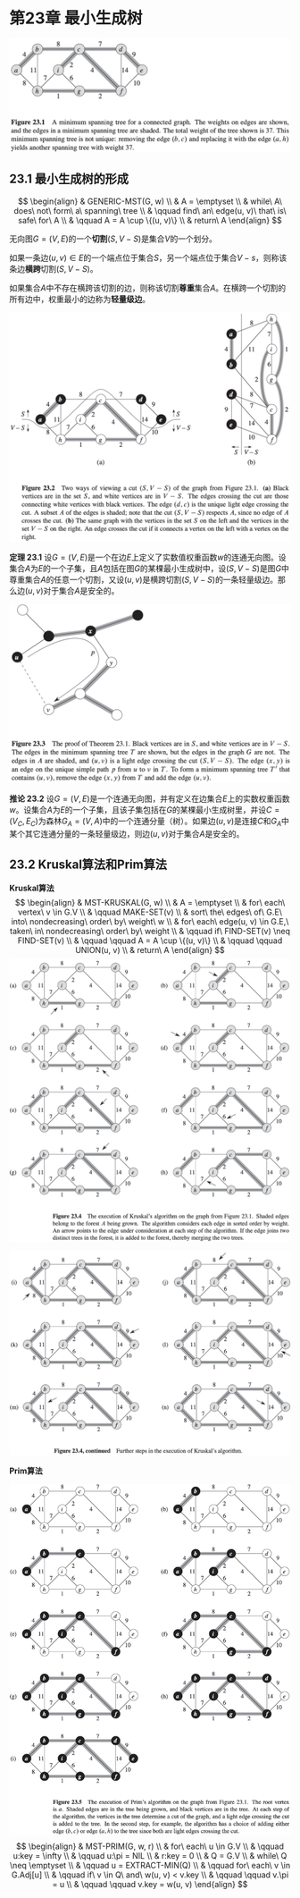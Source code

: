 # 第23章 最小生成树



![23_1](res/23_1.png)



## 23.1 最小生成树的形成

$$
\begin{align}
& GENERIC-MST(G, w) \\
& A = \emptyset \\
& while\ A\ does\ not\ form\ a\ spanning\ tree \\
& \qquad find\ an\ edge(u, v)\ that\ is\ safe\ for\ A \\
& \qquad A = A \cup \{(u, v)\} \\
& return\ A
\end{align}
$$

无向图$G = (V, E)$的一个**切割**$(S, V - S)$是集合$V$的一个划分。

如果一条边$(u, v) \in E$的一个端点位于集合$S$，另一个端点位于集合$V - s$，则称该条边**横跨**切割$(S, V - S)$。

如果集合$A$中不存在横跨该切割的边，则称该切割**尊重**集合$A$。在横跨一个切割的所有边中，权重最小的边称为**轻量级边**。

![23_2](res/23_2.png)

**定理 23.1** 设$G = (V, E)$是一个在边$E$上定义了实数值权重函数$w$的连通无向图。设集合$A$为$E$的一个子集，且$A$包括在图$G$的某棵最小生成树中，设$(S, V - S)$是图$G$中尊重集合$A$的任意一个切割，又设$(u, v)$是横跨切割$(S, V - S)$的一条轻量级边。那么边$(u, v)$对于集合$A$是安全的。

![23_3](res/23_3.png)

**推论 23.2** 设$G = (V, E)$是一个连通无向图，并有定义在边集合$E$上的实数权重函数$w$。设集合$A$为$E$的一个子集，且该子集包括在$G$的某棵最小生成树里，并设$C = (V_{C}, E_{C})$为森林$G_{A} = (V, A)$中的一个连通分量（树）。如果边$(u, v)$是连接$C$和$G_{A}$中某个其它连通分量的一条轻量级边，则边$(u, v)$对于集合$A$是安全的。



## 23.2 Kruskal算法和Prim算法

**Kruskal算法**
$$
\begin{align}
& MST-KRUSKAL(G, w) \\
& A = \emptyset \\
& for\ each\ vertex\ v \in G.V \\
& \qquad MAKE-SET(v) \\
& sort\ the\ edges\ of\ G.E\ into\ nondecreasing\ order\ by\ weight\ w \\
& for\ each\ edge(u, v) \in G.E,\ taken\ in\ nondecreasing\ order\ by\ weight \\
& \qquad if\ FIND-SET(v) \neq FIND-SET(v) \\
& \qquad \qquad A = A \cup \{(u, v)\} \\
& \qquad \qquad UNION(u, v) \\
& return\ A
\end{align}
$$
![23_4a](res/23_4a.png)

![23_4b](res/23_4b.png)

**Prim算法**

![23_5](res/23_5.png)
$$
\begin{align}
& MST-PRIM(G, w, r) \\
& for\ each\ u \in G.V \\
& \qquad u:key = \infty \\
& \qquad u:\pi = NIL \\
& r:key = 0 \\
& Q = G.V \\
& while\ Q \neq \emptyset \\
& \qquad u = EXTRACT-MIN(Q) \\
& \qquad for\ each\ v \in G.Adj[u] \\
& \qquad if\ v \in Q\ and\ w(u, v) < v.key \\
& \qquad \qquad v.\pi = u \\
& \qquad \qquad v.key = w(u, v)
\end{align}
$$
